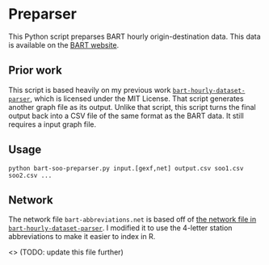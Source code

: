 # Preparser

This Python script preparses BART hourly origin-destination data.
This data is available on the [BART website](https://www.bart.gov/about/reports/ridership).

## Prior work

This script is based heavily on my previous work [`bart-hourly-dataset-parser`](https://github.com/jlperona/bart-hourly-dataset-parser), which is licensed under the MIT License.
That script generates another graph file as its output.
Unlike that script, this script turns the final output back into a CSV file of the same format as the BART data.
It still requires a input graph file.

## Usage

```
python bart-soo-preparser.py input.[gexf,net] output.csv soo1.csv soo2.csv ...
```

## Network

The network file `bart-abbreviations.net` is based off of [the network file in `bart-hourly-dataset-parser`](https://github.com/jlperona/bart-hourly-dataset-parser/blob/master/network/bart.net).
I modified it to use the 4-letter station abbreviations to make it easier to index in R.

<> (TODO: update this file further)

